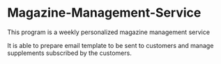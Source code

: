 # Magazine-Management-Service
This program is a weekly personalized magazine management service

It is able to prepare email template to be sent to customers and manage supplements subscribed by the customers.
